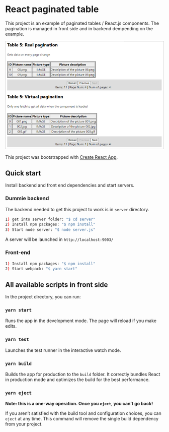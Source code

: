 # React paginated table

This project is an example of paginated tables / React.js components. The pagination is managed in front side and in backend dempending on the example.

![react-paginated-tables example](./demo/demo.jpg?raw=true "react-paginated-tables example")

This project was bootstrapped with [Create React App](https://github.com/facebook/create-react-app).

## Quick start

Install backend and front end dependencies and start servers.

### Dummie backend

The backend needed to get this project to work is in `server` directory.

```bash
1) get into server folder: "$ cd server"
2) Install npm packages: "$ npm install"
3) Start node server: "$ node server.js"
```

A server will be launched in `http://localhost:9003/`

### Front-end

```bash
1) Install npm packages: "$ npm install"
2) Start webpack: "$ yarn start"
```

## All available scripts in front side

In the project directory, you can run:

### `yarn start`

Runs the app in the development mode. The page will reload if you make edits.

### `yarn test`

Launches the test runner in the interactive watch mode.

### `yarn build`

Builds the app for production to the `build` folder.
It correctly bundles React in production mode and optimizes the build for the best performance.

### `yarn eject`

**Note: this is a one-way operation. Once you `eject`, you can’t go back!**

If you aren’t satisfied with the build tool and configuration choices, you can `eject` at any time. This command will remove the single build dependency from your project.
